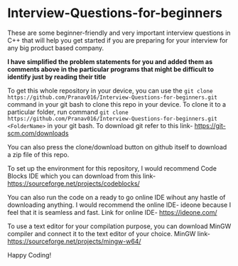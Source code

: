 # Interview-Questions-for-beginners
These are some beginner-friendly and very important interview questions in C++ that will help you get started if you are preparing for your interview for any big product based company.

**I have simplified the problem statements for you and added them as comments above in the particular programs that might be difficult to identify just by reading their title**

To get this whole repository in your device, you can use the `git clone https://github.com/Pranav016/Interview-Questions-for-beginners.git` command in your git bash to clone this repo in your device.
To clone it to a particular folder, run command `git clone https://github.com/Pranav016/Interview-Questions-for-beginners.git <FolderName>` in your git bash.
To download git refer to this link- https://git-scm.com/downloads

You can also press the clone/download button on github itself to download a zip file of this repo.

To set up the environment for this repository, I would recommend Code Blocks IDE which you can download from this link- https://sourceforge.net/projects/codeblocks/

You can also run the code on a ready to go online IDE wihout any hastle of downloading anything. I would recommend the online IDE- ideone because I feel that it is seamless and fast.
Link for online IDE- https://ideone.com/

To use a text editor for your compilation purpose, you can download MinGW compiler and connect it to the text editor of your choice.
MinGW link- https://sourceforge.net/projects/mingw-w64/

Happy Coding!
